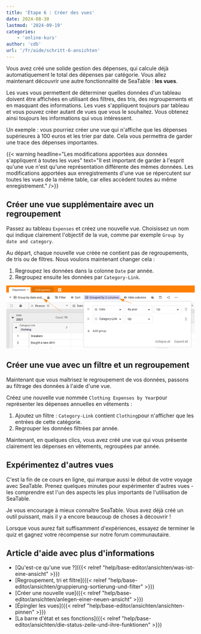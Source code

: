 ```yaml
---
title: 'Étape 6 : Créer des vues'
date: 2024-08-30
lastmod: '2024-09-19'
categories:
    - 'online-kurs'
author: 'cdb'
url: '/fr/aide/schritt-6-ansichten'
---
```


Vous avez créé une solide gestion des dépenses, qui calcule déjà automatiquement le total des dépenses par catégorie. Vous allez maintenant découvrir une autre fonctionnalité de SeaTable : **les vues**.

Les vues vous permettent de déterminer quelles données d'un tableau doivent être affichées en utilisant des filtres, des tris, des regroupements et en masquant des informations. Les vues s'appliquent toujours par tableau et vous pouvez créer autant de vues que vous le souhaitez. Vous obtenez ainsi toujours les informations qui vous intéressent.

Un exemple : vous pourriez créer une vue qui n'affiche que les dépenses supérieures à 100 euros et les trier par date. Cela vous permettra de garder une trace des dépenses importantes.

{{< warning  headline="Les modifications apportées aux données s'appliquent à toutes les vues"  text="Il est important de garder à l'esprit qu'une vue n'est qu'une représentation différente des mêmes données. Les modifications apportées aux enregistrements d'une vue se répercutent sur toutes les vues de la même table, car elles accèdent toutes au même enregistrement." />}}

## Créer une vue supplémentaire avec un regroupement

Passez au tableau `Expenses` et créez une nouvelle vue. Choisissez un nom qui indique clairement l'objectif de la vue, comme par exemple `Group by date and category`.

Au départ, chaque nouvelle vue créée ne contient pas de regroupements, de tris ou de filtres. Nous voulons maintenant changer cela :

1. Regroupez les données dans la colonne `Date` par année.
2. Regroupez ensuite les données par `Category-Link`.

![](images/lvl1-view-groups.png)

## Créer une vue avec un filtre et un regroupement

Maintenant que vous maîtrisez le regroupement de vos données, passons au filtrage des données à l'aide d'une vue.

Créez une nouvelle vue nommée `Clothing Expenses by Year`pour représenter les dépenses annuelles en vêtements :

1. Ajoutez un filtre : `Category-Link` contient `Clothing`pour n'afficher que les entrées de cette catégorie.
2. Regrouper les données filtrées par année.

Maintenant, en quelques clics, vous avez créé une vue qui vous présente clairement les dépenses en vêtements, regroupées par année.

## Expérimentez d'autres vues

C'est la fin de ce cours en ligne, qui marque aussi le début de votre voyage avec SeaTable. Prenez quelques minutes pour expérimenter d'autres vues - les comprendre est l'un des aspects les plus importants de l'utilisation de SeaTable.

Je vous encourage à mieux connaître SeaTable. Vous avez déjà créé un outil puissant, mais il y a encore beaucoup de choses à découvrir !

Lorsque vous aurez fait suffisamment d'expériences, essayez de terminer le quiz et gagnez votre récompense sur notre forum communautaire.

## Article d'aide avec plus d'informations

- [Qu'est-ce qu'une vue ?]({{< relref "help/base-editor/ansichten/was-ist-eine-ansicht" >}})
- [Regroupement, tri et filtre]({{< relref "help/base-editor/ansichten/gruppierung-sortierung-und-filter" >}})
- [Créer une nouvelle vue]({{< relref "help/base-editor/ansichten/anlegen-einer-neuen-ansicht" >}})
- [Épingler les vues]({{< relref "help/base-editor/ansichten/ansichten-pinnen" >}})
- [La barre d'état et ses fonctions]({{< relref "help/base-editor/ansichten/die-status-zeile-und-ihre-funktionen" >}})
